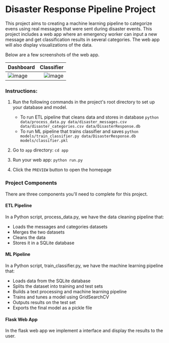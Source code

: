 # Disaster Response Pipeline Project


This project aims to creating a machine learning pipeline to categorize evens using real messages that were sent during disaster events. This project includes a web app where an emergency worker can input a new message and get classification results in several categories. The web app will also display visualizations of the data.

Below are a few screenshots of the web app.


Dashboard        | Classifier
:---------------|-------------------:
![image](https://github.com/cris-scheib/disaster-response/assets/61483993/df4461ed-685a-4432-8c87-ab22ee6a28ca) | ![image](https://github.com/cris-scheib/disaster-response/assets/61483993/9562c133-d609-4176-9c82-a5d6fceeda63)

### Instructions:
1. Run the following commands in the project's root directory to set up your database and model.

    - To run ETL pipeline that cleans data and stores in database
        `python data/process_data.py data/disaster_messages.csv data/disaster_categories.csv data/DisasterResponse.db`
    - To run ML pipeline that trains classifier and saves
        `python models/train_classifier.py data/DisasterResponse.db models/classifier.pkl`

2. Go to `app` directory: `cd app`

3. Run your web app: `python run.py`

4. Click the `PREVIEW` button to open the homepage

### Project Components
There are three components you'll need to complete for this project.

#### ETL Pipeline
In a Python script, process_data.py, we have the data cleaning pipeline that:

- Loads the messages and categories datasets
- Merges the two datasets
- Cleans the data
- Stores it in a SQLite database

#### ML Pipeline
In a Python script, train_classifier.py, we have the machine learning pipeline that:

- Loads data from the SQLite database
- Splits the dataset into training and test sets
- Builds a text processing and machine learning pipeline
- Trains and tunes a model using GridSearchCV
- Outputs results on the test set
- Exports the final model as a pickle file

#### Flask Web App
In the flask web app we implement a interface and display the results to the user. 

